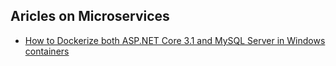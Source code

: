 ## Aricles on Microservices
* [How to Dockerize both ASP.NET Core 3.1 and MySQL Server in Windows containers](https://github.com/mahedee/Articles/microservices/blob/master/Dockerize_Both_MySQL_And_ASP_NET_Core_Web_App_In_Windows_Container.md)
